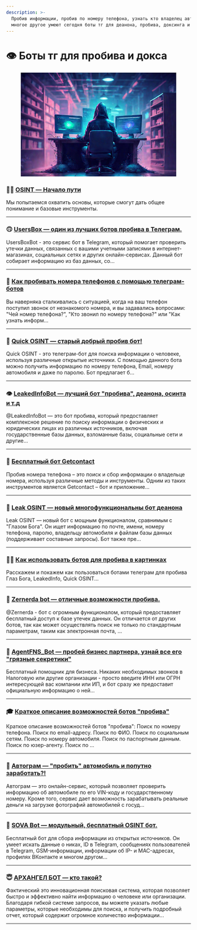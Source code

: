 ```yaml
---
description: >-
  Пробив информации, пробив по номеру телефона, узнать кто владелец авто и
  многое другое умеют сегодня боты тг для деанона, пробива, доксинга и OSINT.
---
```


# 👁️ Боты тг для пробива и докса



<figure><img src=".gitbook/assets/467a384ee2fb41ad93d5c28686d05600.jpeg" alt=""><figcaption></figcaption></figure>

### 🕵️‍♀️ [OSINT — Начало пути](osint-nachalo-puti.md)

Мы попытаемся охватить основы, которые смогут дать общее понимание и базовые инструменты.

***

### 🙃 [UsersBox — один из лучших ботов пробива в Телеграм.](usersbox-moshnyi-tg-bot-probiva.md)

UsersBoxBot - это сервис бот в Telegram, который помогает проверить утечки данных, связанных с вашими учетными записями в интернет-магазинах, социальных сетях и других онлайн-сервисах. Данный бот собирает информацию из баз данных, со…

***

### 🤫 [Как пробивать номера телефонов с помощью телеграм-ботов](kak-probivat-nomer-telefona-s-pomoshyu-telegram-bota.md)

Вы наверняка сталкивались с ситуацией, когда на ваш телефон поступил звонок от незнакомого номера, и вы задавались вопросами: "Чей номер телефона?", "Кто звонил по номеру телефона?" или "Как узнать информ…

***

### 📕 [Quick OSINT — старый добрый пробив бот!](quick-osint-est-vse-sposoby-deanona-v-tom-chisle-i-po-foto..md)

Quick OSINT - это телеграм-бот для поиска информации о человеке, используя различные открытые источники. С помощью данного бота можно получить информацию по номеру телефона, Email, номеру автомобиля и даже по паролю. Бот предлагает б…

***

### 👁 [LeakedInfoBot — лучший бот "пробива", деанона, осинта и т.д](leakedinfobot-luchshii-bot-dlya-poiska-slitoi-informacii..md)

@LeakedInfoBot — это бот пробива, который предоставляет комплексное решение по поиску информации о физических и юридических лицах из различных источников, включая государственные базы данных, взломанные базы, социальные сети и другие…

***

### 📲 [Бесплатный бот Getcontact](besplatnyi-bot-getcontact.md)

Пробив номера телефона – это поиск и сбор информации о владельце номера, используя различные методы и инструменты. Одним из таких инструментов является Getcontact – бот и приложение...

***

### 👀 [Leak OSINT — новый многофункциональны бот деанона](https://app.gitbook.com/o/wSLGQErcTdggFsgtjkdH/s/LYY02EbfEdXMa5iNdm2y/)

Leak OSINT — новый бот с мощным функционалом, сравнимым с "Глазом Бога". Он ищет информацию по почте, имени, номеру телефона, паролю, владельцу автомобиля и файлам базы данных (поддерживает составные запросы). Бот также пре…

***

### 👩‍💻 [Как использовать ботов для пробива в картинках](kak-polzovatsya-botami-telegram-dlya-probiva-glaz-boga-leakedinfo-quick-osint.md)

Расскажем и покажем как пользоваться ботами телеграм для пробива Глаз Бога, LeakedInfo, Quick OSINT...

***

### 🎩 [Zernerda bot — отличные возможности пробива.](zernerda-bot-otlichnye-vozmozhnosti-probiva..md)

@Zernerda - бот с огромным функционалом, который предоставляет бесплатный доступ к базе утечек данных. Он отличается от других ботов, так как может осуществлять поиск не только по стандартным параметрам, таким как электронная почта, …

***

### 👤 [**AgentFNS_Bot — пробей бизнес партнера, узнай все его "грязные секретики"**](agentfns\_bot-probei-biznes-partnera-uznai-vse-ego-gryaznye-sekretiki.md)

Бесплатный помощник для бизнеса. Никаких необходимых звонков в Налоговую или другие организации - просто введите ИНН или ОГРН интересующей вас компании или ИП, и бот сразу же предоставит официальную информацию о ней...

***

### 🎓 [Краткое описание возможностей ботов "пробива"](kratkoe-opisanie-vozmozhnostei-botov-probiva.md)

Краткое описание возможностей ботов "пробива": Поиск по номеру телефона. Поиск по email-адресу. Поиск по ФИО. Поиск по социальным сетям. Поиск по номеру автомобиля. Поиск по паспортным данным. Поиск по юзер-агенту. Поиск по …

***

### 🚗 [Автограм — "пробить" автомобиль и попутно заработать?!](avtogram-probit-avtomobil-i-poputno-zarabotat.md)

Автограм — это онлайн-сервис, который позволяет проверить информацию об автомобиле по его VIN-коду и государственному номеру. Кроме того, сервис дает возможность зарабатывать реальные деньги на загрузке фотографий автомобилей с госуд…

***

### 🦉 [SOVA Bot — модульный, бесплатный OSINT бот.](https://app.gitbook.com/o/wSLGQErcTdggFsgtjkdH/s/LYY02EbfEdXMa5iNdm2y/\~/changes/56/sova-bot-moshnyi-modulnyi-besplatnyi-osint-bot)

Бесплатный бот для сбора информации из открытых источников. Он умеет искать данные о никах, ID в Telegram, сообщениях пользователей в Telegram, GSM-информации, информации об IP- и MAC-адресах, профилях ВКонтакте и многом другом...

***

### 😇 [**АРХАНГЕЛ БОТ — кто такой?**](arkhangel-bot-kto-takoi.md)

Фактический  это инновационная поисковая система, которая позволяет быстро и эффективно найти информацию о человеке или организации. Благодаря гибкой системе запросов, вы можете указать любые параметры, которые необходимы для поиска, и получить подробный отчет, который содержит огромное количество информации...

***





